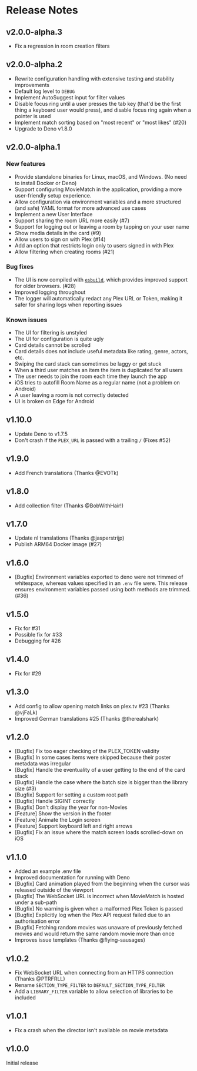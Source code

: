 # Release Notes

## v2.0.0-alpha.3

- Fix a regression in room creation filters

## v2.0.0-alpha.2

- Rewrite configuration handling with extensive testing and stability improvements
- Default log level to `DEBUG`
- Implement AutoSuggest input for filter values
- Disable focus ring until a user presses the tab key (that'd be the first thing a keyboard user would press), and disable focus ring again when a pointer is used
- Implement match sorting based on "most recent" or "most likes" (#20)
- Upgrade to Deno v1.8.0

## v2.0.0-alpha.1

### New features

- Provide standalone binaries for Linux, macOS, and Windows. (No need to install Docker or Deno)
- Support configuring MovieMatch in the application, providing a more user-friendly setup experience.
- Allow configuration via environment variables and a more structured (and safe) YAML format for more advanced use cases
- Implement a new User Interface
- Support sharing the room URL more easily (#7)
- Support for logging out or leaving a room by tapping on your user name
- Show media details in the card (#9)
- Allow users to sign on with Plex (#14)
- Add an option that restricts login only to users signed in with Plex
- Allow filtering when creating rooms (#21)

### Bug fixes

- The UI is now compiled with [`esbuild`](https://esbuild.github.io), which provides improved support for older browsers. (#28)
- Improved logging throughout
- The logger will automatically redact any Plex URL or Token, making it safer for sharing logs when reporting issues

### Known issues

- The UI for filtering is unstyled
- The UI for configuration is quite ugly
- Card details cannot be scrolled
- Card details does not include useful metadata like rating, genre, actors, etc.
- Swiping the card stack can sometimes be laggy or get stuck
- When a third user matches an item the item is duplicated for all users
- The user needs to join the room each time they launch the app
- iOS tries to autofill Room Name as a regular name (not a problem on Android)
- A user leaving a room is not correctly detected
- UI is broken on Edge for Android

## v1.10.0

- Update Deno to v1.7.5
- Don't crash if the `PLEX_URL` is passed with a trailing `/` (Fixes #52)

## v1.9.0

- Add French translations (Thanks @EVOTk)

## v1.8.0

- Add collection filter (Thanks @BobWithHair!)

## v1.7.0

- Update nl translations (Thanks @jasperstrijp)
- Publish ARM64 Docker image (#27)

## v1.6.0

- [Bugfix] Environment variables exported to deno were not trimmed of whitespace, whereas values specified in an `.env` file were. This release ensures environment variables passed using both methods are trimmed. (#36)

## v1.5.0

- Fix for #31
- Possible fix for #33
- Debugging for #26

## v1.4.0

- Fix for #29

## v1.3.0

- Add config to allow opening match links on plex.tv #23 (Thanks @vjFaLk)
- Improved German translations #25 (Thanks @therealshark)

## v1.2.0

- [Bugfix] Fix too eager checking of the PLEX_TOKEN validity
- [Bugfix] In some cases items were skipped because their poster metadata was irregular
- [Bugfix] Handle the eventuality of a user getting to the end of the card stack
- [Bugfix] Handle the case where the batch size is bigger than the library size (#3)
- [Bugfix] Support for setting a custom root path
- [Bugfix] Handle SIGINT correctly
- [Bugfix] Don't display the year for non-Movies
- [Feature] Show the version in the footer
- [Feature] Animate the Login screen
- [Feature] Support keyboard left and right arrows
- [Bugfix] Fix an issue where the match screen loads scrolled-down on iOS

## v1.1.0

- Added an example .env file
- Improved documentation for running with Deno
- [Bugfix] Card animation played from the beginning when the cursor was released outside of the viewport
- [Bugfix] The WebSocket URL is incorrect when MovieMatch is hosted under a sub-path
- [Bugfix] No warning is given when a malformed Plex Token is passed
- [Bugfix] Explicitly log when the Plex API request failed due to an authorisation error
- [Bugfix] Fetching random movies was unaware of previously fetched movies and would return the same random movie more than once
- Improves issue templates (Thanks @flying-sausages)

## v1.0.2

- Fix WebSocket URL when connecting from an HTTPS connection (Thanks @PTRFRLL)
- Rename `SECTION_TYPE_FILTER` to `DEFAULT_SECTION_TYPE_FILTER`
- Add a `LIBRARY_FILTER` variable to allow selection of libraries to be included

## v1.0.1

- Fix a crash when the director isn't available on movie metadata

## v1.0.0

Initial release

